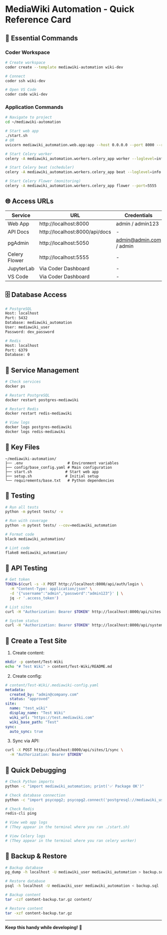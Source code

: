 # MediaWiki Automation - Quick Reference Card

## 🚀 Essential Commands

### Coder Workspace
```bash
# Create workspace
coder create --template mediawiki-automation wiki-dev

# Connect
coder ssh wiki-dev

# Open VS Code
coder code wiki-dev
```

### Application Commands
```bash
# Navigate to project
cd ~/mediawiki-automation

# Start web app
./start.sh
# OR
uvicorn mediawiki_automation.web.app:app --host 0.0.0.0 --port 8000 --reload

# Start Celery worker
celery -A mediawiki_automation.workers.celery_app worker --loglevel=info

# Start Celery beat (scheduler)
celery -A mediawiki_automation.workers.celery_app beat --loglevel=info

# Start Celery Flower (monitoring)
celery -A mediawiki_automation.workers.celery_app flower --port=5555
```

## 🌐 Access URLs

| Service | URL | Credentials |
|---------|-----|-------------|
| Web App | http://localhost:8000 | admin / admin123 |
| API Docs | http://localhost:8000/api/docs | - |
| pgAdmin | http://localhost:5050 | admin@admin.com / admin |
| Celery Flower | http://localhost:5555 | - |
| JupyterLab | Via Coder Dashboard | - |
| VS Code | Via Coder Dashboard | - |

## 🗄️ Database Access

```bash
# PostgreSQL
Host: localhost
Port: 5432
Database: mediawiki_automation
User: mediawiki_user
Password: dev_password

# Redis
Host: localhost
Port: 6379
Database: 0
```

## 🔧 Service Management

```bash
# Check services
docker ps

# Restart PostgreSQL
docker restart postgres-mediawiki

# Restart Redis
docker restart redis-mediawiki

# View logs
docker logs postgres-mediawiki
docker logs redis-mediawiki
```

## 📁 Key Files

```
~/mediawiki-automation/
├── .env                    # Environment variables
├── config/base_config.yaml # Main configuration
├── start.sh               # Start web app
├── setup.sh               # Initial setup
└── requirements/base.txt   # Python dependencies
```

## 🧪 Testing

```bash
# Run all tests
python -m pytest tests/ -v

# Run with coverage
python -m pytest tests/ --cov=mediawiki_automation

# Format code
black mediawiki_automation/

# Lint code
flake8 mediawiki_automation/
```

## 🔐 API Testing

```bash
# Get token
TOKEN=$(curl -s -X POST http://localhost:8000/api/auth/login \
  -H "Content-Type: application/json" \
  -d '{"username":"admin","password":"admin123"}' | \
  jq -r '.access_token')

# List sites
curl -H "Authorization: Bearer $TOKEN" http://localhost:8000/api/sites

# System status
curl -H "Authorization: Bearer $TOKEN" http://localhost:8000/api/system/status
```

## 📝 Create a Test Site

1. Create content:
```bash
mkdir -p content/Test-Wiki
echo "# Test Wiki" > content/Test-Wiki/README.md
```

2. Create config:
```yaml
# content/Test-Wiki/.mediawiki-config.yaml
metadata:
  created_by: "admin@company.com"
  status: "approved"
site:
  name: "test_wiki"
  display_name: "Test Wiki"
  wiki_url: "https://test.mediawiki.com"
  wiki_base_path: "Test"
sync:
  auto_sync: true
```

3. Sync via API:
```bash
curl -X POST http://localhost:8000/api/sites/1/sync \
  -H "Authorization: Bearer $TOKEN"
```

## 🐛 Quick Debugging

```bash
# Check Python imports
python -c "import mediawiki_automation; print('✅ Package OK')"

# Check database connection
python -c "import psycopg2; psycopg2.connect('postgresql://mediawiki_user:dev_password@localhost:5432/mediawiki_automation'); print('✅ DB OK')"

# Check Redis
redis-cli ping

# View web app logs
# (They appear in the terminal where you ran ./start.sh)

# View Celery logs
# (They appear in the terminal where you ran celery worker)
```

## 💾 Backup & Restore

```bash
# Backup database
pg_dump -h localhost -U mediawiki_user mediawiki_automation > backup.sql

# Restore database
psql -h localhost -U mediawiki_user mediawiki_automation < backup.sql

# Backup content
tar -czf content-backup.tar.gz content/

# Restore content
tar -xzf content-backup.tar.gz
```

---

**Keep this handy while developing!** 🚀